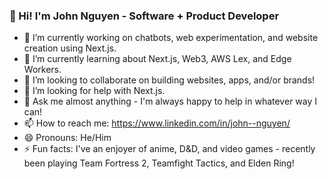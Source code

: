### 👋 Hi! I'm John Nguyen - Software + Product Developer

- 🔭 I’m currently working on chatbots, web experimentation, and website creation using Next.js.
- 🌱 I’m currently learning about Next.js, Web3, AWS Lex, and Edge Workers.
- 👯 I’m looking to collaborate on building websites, apps, and/or brands!
- 🤔 I’m looking for help with Next.js.
- 💬 Ask me almost anything - I'm always happy to help in whatever way I can!
- 📫 How to reach me: https://www.linkedin.com/in/john--nguyen/
- 😄 Pronouns: He/Him
- ⚡ Fun facts: I've an enjoyer of anime, D&D, and video games - recently been playing Team Fortress 2, Teamfight Tactics, and Elden Ring!
